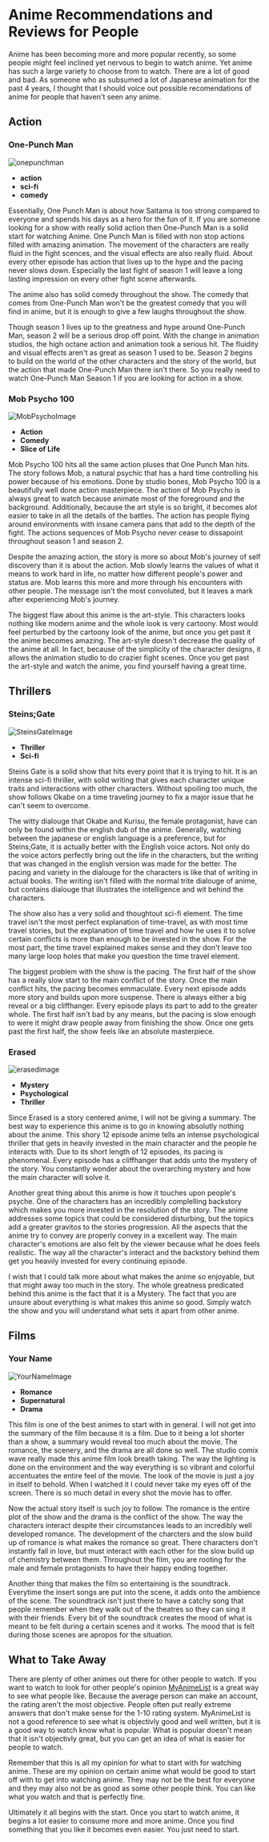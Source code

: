 # Anime Recommendations and Reviews for People

Anime has been becoming more and more popular recently, so some people might feel inclined yet nervous to begin to watch anime. Yet anime has such a large variety to choose from to watch. There are a lot of good and bad. As someone who as subsumed a lot of Japanese animation for the past 4 years, I thought that I should voice out possible recomendations of anime for people that haven't seen any anime. 

## Action

### One-Punch Man

![onepunchman](https://upload.wikimedia.org/wikipedia/it/9/93/One-Punch_Man.jpg)

- **action**
- **sci-fi**
- **comedy** 

Essentially, One Punch Man is about how Saitama is too strong compared to everyone and spends his days as a hero for the fun of it. If you are someone looking for a show with really solid action then One-Punch Man is a solid start for watching Anime. One Punch Man is filled with non stop actions filled with amazing animation. The movement of the characters are really fluid in the fight scences, and the visual effects are also really fluid. About every other episode has action that lives up to the hype and the pacing never slows down. Especially the last fight of season 1 will leave a long lasting impression on every other fight scene afterwards. 

The anime also has solid comedy throughout the show. The comedy that comes from One-Punch Man won't be the greatest comedy that you will find in anime, but it is enough to give a few laughs throughout the show.

Though season 1 lives up to the greatness and hype around One-Punch Man, season 2 will be a serious drop off point. With the change in animation studios, the high octane action and animation took a serious hit. The fluidity and visual effects aren't as great as season 1 used to be. Season 2 begins to build on the world of the other characters and the story of the world, but the action that made One-Punch Man there isn't there. So you really need to watch One-Punch Man Season 1 if you are looking for action in a show.

### Mob Psycho 100

![MobPsychoImage](https://upload.wikimedia.org/wikipedia/it/1/1c/Mob_Psycho_100.jpg)

- **Action**
- **Comedy**
- **Slice of Life**

Mob Psycho 100 hits all the same action pluses that One Punch Man hits. The story follows Mob, a natural psychic that has a hard time controlling his power because of his emotions. Done by studio bones, Mob Psycho 100 is a beautifully well done action masterpiece. The action of Mob Psycho is always great to watch because animate most of the foreground and the background. Additionally, because the art style is so bright, it becomes alot easier to take in all the details of the battles. The action has people flying around environments with insane camera pans that add to the depth of the fight. The actions sequences of Mob Psycho never cease to dissapoint throughout season 1 and season 2.

Despite the amazing action, the story is more so about Mob's journey of self discovery than it is about the action. Mob slowly learns the values of what it means to work hard in life, no matter how different people's power and status are. Mob learns this more and more through his encounters with other people. The message isn't the most convoluted, but it leaves a mark after experiencing Mob's journey.

The biggest flaw about this anime is the art-style. This characters looks nothing like modern anime and the whole look is very cartoony. Most would feel perturbed by the cartoony look of the anime, but once you get past it the anime becomes amazing. The art-style doesn't decrease the quality of the anime at all. In fact, because of the simplicity of the character designs, it allows the animation studio to do crazier fight scenes. Once you get past the art-style and watch the anime, you find yourself having a great time.

## Thrillers

### Steins;Gate

![SteinsGateImage](https://live.staticflickr.com/5756/20710679992_26ebf78215_b.jpg)

- **Thriller**
- **Sci-fi**

Steins Gate is a solid show that hits every point that it is trying to hit. It is an intense sci-fi thriller, with solid writing that gives each character unique traits and interactions with other characters. Without spoiling too much, the show follows Okabe on a time traveling journey to fix a major issue that he can't seem to overcome. 

The witty dialouge that Okabe and Kurisu, the female protagonist, have can only be found within the english dub of the anime. Generally, watching between the japanese or english language is a preference, but for Steins;Gate, it is actually better with the English voice actors. Not only do the voice actors perfectly bring out the life in the characters, but the writing that was changed in the english version was made for the better. The pacing and variety in the dialouge for the characters is like that of writing in actual books. The writing isn't filled with the normal trite dialouge of anime, but contains dialouge that illustrates the intelligence and wit behind the characters. 

The show also has a very solid and thoughtout sci-fi element. The time travel isn't the most perfect explanation of time-travel, as with most time travel stories, but the explanation of time travel and how he uses it to solve certain conflicts is more than enough to be invested in the show. For the most part, the time travel explained makes sense and they don't leave too many large loop holes that make you question the time travel element.

The biggest problem with the show is the pacing. The first half of the show has a really slow start to the main conflict of the story. Once the main conflict hits, the pacing becomes emmaculate. Every next episode adds more story and builds upon more suspense. There is always either a big reveal or a big cliffhanger. Every episode plays its part to add to the greater whole. The first half isn't bad by any means, but the pacing is slow enough to were it might draw people away from finishing the show. Once one gets past the first half, the show feels like an absolute masterpiece.

### Erased

![erasedimage](https://img.paratic.com/dosya/2017/03/en-iyi-animeler-erased-boku-dake-ga-inai-machi.jpg)

- **Mystery**
- **Psychological**
- **Thriller**

Since Erased is a story centered anime, I will not be giving a summary. The best way to experience this anime is to go in knowing absolutly nothing about the anime. This shory 12 episode anime tells an intense psychological thriller that gets in heavily invested in the main character and the people he interacts with. Due to its short length of 12 episodes, its pacing is phenomenal. Every episode has a cliffhanger that adds unto the mystery of the story. You constantly wonder about the overarching mystery and how the main character will solve it.

Another great thing about this anime is how it touches upon people's psyche. One of the characters has an incredibly complelling backstory which makes you more invested in the resolution of the story. The anime addresses some topics that could be considered disturbing, but the topics add a greater gravitos to the stories progression. All the aspects that the anime try to convey are properly convey in a excellent way. The main character's emotions are also felt by the viewer because what he does feels realistic. The way all the character's interact and the backstory behind them get you heavily invested for every continuing episode.

I wish that I could talk more about what makes the anime so enjoyable, but that might away too much in the story. The whole greatness predicated behind this anime is the fact that it is a Mystery. The fact that you are unsure about everything is what makes this anime so good. Simply watch the show and you will understand what sets it apart from other anime.

## Films

### Your Name

![YourNameImage](https://live.staticflickr.com/5454/30848403330_09b0b9d426_b.jpg)

- **Romance**
- **Supernatural**
- **Drama**

This film is one of the best animes to start with in general. I will not get into the summary of the film because it is a film. Due to it being a lot shorter than a show, a summary would reveal too much about the movie. The romance, the scenery, and the drama are all done so well. The studio comix wave really made this anime film look breath taking. The way the lighting is done on the environment and the way everything is so vibrant and colorful accentuates the entire feel of the movie. The look of the movie is just a joy in itself to behold. When I watched it I could never take my eyes off of the screen. There is so much detail in every shot the movie has to offer.

Now the actual story itself is such joy to follow. The romance is the entire plot of the show and the drama is the conflict of the show. The way the characters interact despite their circumstances leads to an incredibly well developed romance. The development of the charcters and the slow build up of romance is what makes the romance so great. There characters don't instantly fall in love, but must interact with each other for the slow build up of chemistry between them. Throughout the film, you are rooting for the male and female protagonists to have their happy ending together.

Another thing that makes the film so entertaining is the soundtrack. Everytime the insert songs are put into the scene, it adds onto the ambience of the scene. The soundtrack isn't just there to have a catchy song that people remember when they walk out of the theatres so they can sing it with their friends. Every bit of the soundtrack creates the mood of what is meant to be felt during a certain scenes and it works. The mood that is felt during those scenes are apropos for the situation.

## What to Take Away

There are plenty of other animes out there for other people to watch. If you want to watch to look for other people's opinion [MyAnimeList](https://myanimelist.net/) is a great way to see what people like. Because the average person can make an account, the rating aren't the most objective. People often put really extreme answers that don't make sense for the 1-10 rating system. MyAnimeList is not a good reference to see what is objectivly good and well written, but it is a good way to watch know what is popular. What is popular doesn't mean that it isn't objectivly great, but you can get an idea of what is easier for people to watch. 

Remember that this is all my opinion for what to start with for watching anime. These are my opinion on certain anime what would be good to start off with to get into watching anime. They may not be the best for everyone and they may also not be as good as some other people think. You can like what you watch and that is perfectly fine.

Ultimately it all begins with the start. Once you start to watch anime, it begins a lot easier to consume more and more anime. Once you find something that you like it becomes even easier. You just need to start.
